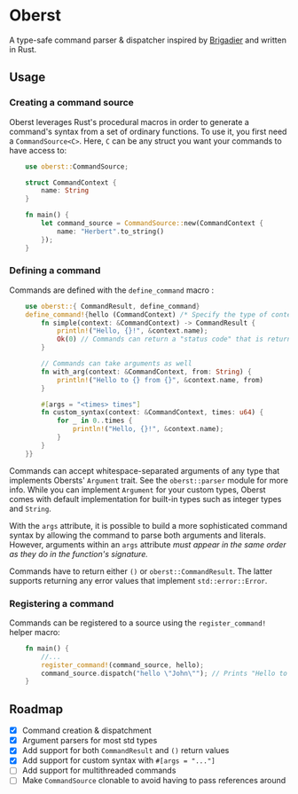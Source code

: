 # Oberst

A type-safe command parser & dispatcher inspired by [Brigadier](https://github.com/mojang/brigadier) and written in Rust.

## Usage

### Creating a command source

Oberst leverages Rust's procedural macros in order to generate a command's syntax from a set of ordinary functions. To use it, you first need a `CommandSource<C>`. Here, `C` can be any struct you want your commands to have access to:
```rust 
    use oberst::CommandSource;

    struct CommandContext {
        name: String
    }

    fn main() {
        let command_source = CommandSource::new(CommandContext {
            name: "Herbert".to_string()
        });
    }
```

### Defining a command

Commands are defined with the `define_command` macro : 
```rust
    use oberst::{ CommandResult, define_command}
    define_command!{hello (CommandContext) /* Specify the type of context this command needs to run */ {
        fn simple(context: &CommandContext) -> CommandResult {
            println!("Hello, {}!", &context.name);
            Ok(0) // Commands can return a "status code" that is returned to the dispatcher
        }

        // Commands can take arguments as well
        fn with_arg(context: &CommandContext, from: String) {
            println!("Hello to {} from {}", &context.name, from)
        }

        #[args = "<times> times"]
        fn custom_syntax(context: &CommandContext, times: u64) {
            for _ in 0..times {
                println!("Hello, {}!", &context.name);
            }
        }
    }}
```

Commands can accept whitespace-separated arguments of any type that implements Obersts' `Argument` trait. See the `oberst::parser` module for more info. While you can implement `Argument` for your custom types, Oberst comes with default implementation for built-in types such as integer types and `String`.

With the `args` attribute, it is possible to build a more sophisticated command syntax by allowing the command to parse both arguments and literals. However, arguments within an `args` attribute _must appear in the same order as they do in the function's signature._ 

Commands have to return either `()` or `oberst::CommandResult`. The latter supports returning any error values that implement `std::error::Error`.

### Registering a command
Commands can be registered to a source using the `register_command!` helper macro:
```rust
    fn main() {
        //...
        register_command!(command_source, hello);
        command_source.dispatch("hello \"John\""); // Prints "Hello to Herbert from John"
    }
```

## Roadmap
- [x] Command creation & dispatchment
- [x] Argument parsers for most std types
- [x] Add support for both `CommandResult` and `()` return values
- [x] Add support for custom syntax with `#[args = "..."]`
- [ ] Add support for multithreaded commands
- [ ] Make `CommandSource` clonable to avoid having to pass references around